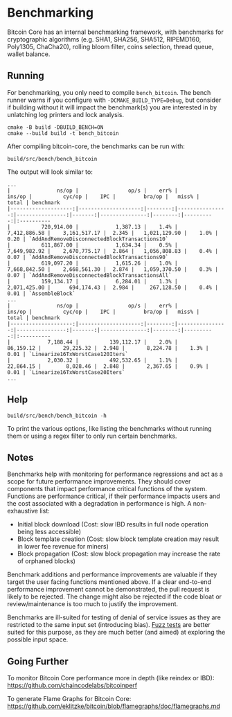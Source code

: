 Benchmarking
============

Bitcoin Core has an internal benchmarking framework, with benchmarks
for cryptographic algorithms (e.g. SHA1, SHA256, SHA512, RIPEMD160, Poly1305, ChaCha20), rolling bloom filter, coins selection,
thread queue, wallet balance.

Running
---------------------

For benchmarking, you only need to compile `bench_bitcoin`.  The bench runner
warns if you configure with `-DCMAKE_BUILD_TYPE=Debug`, but consider if building without
it will impact the benchmark(s) you are interested in by unlatching log printers
and lock analysis.

    cmake -B build -DBUILD_BENCH=ON
    cmake --build build -t bench_bitcoin

After compiling bitcoin-core, the benchmarks can be run with:

    build/src/bench/bench_bitcoin

The output will look similar to:
```
...
|               ns/op |                op/s |    err% |          ins/op |          cyc/op |    IPC |         bra/op |   miss% |     total | benchmark
|--------------------:|--------------------:|--------:|----------------:|----------------:|-------:|---------------:|--------:|----------:|:----------
|          720,914.00 |            1,387.13 |    1.4% |    7,412,886.58 |    3,161,517.17 |  2.345 |   1,021,129.90 |    1.0% |      0.20 | `AddAndRemoveDisconnectedBlockTransactions10`
|          611,867.00 |            1,634.34 |    0.5% |    7,649,982.92 |    2,670,775.17 |  2.864 |   1,056,808.83 |    0.4% |      0.07 | `AddAndRemoveDisconnectedBlockTransactions90`
|          619,097.20 |            1,615.26 |    1.0% |    7,668,842.50 |    2,668,561.30 |  2.874 |   1,059,370.50 |    0.3% |      0.07 | `AddAndRemoveDisconnectedBlockTransactionsAll`
|          159,134.17 |            6,284.01 |    1.3% |    2,071,425.00 |      694,174.43 |  2.984 |     267,128.50 |    0.4% |      0.01 | `AssembleBlock`
...
|               ns/op |                op/s |    err% |          ins/op |          cyc/op |    IPC |         bra/op |   miss% |     total | benchmark
|--------------------:|--------------------:|--------:|----------------:|----------------:|-------:|---------------:|--------:|----------:|:----------
|            7,188.44 |          139,112.17 |    2.0% |       86,159.12 |       29,225.32 |  2.948 |       8,224.78 |    1.3% |      0.01 | `Linearize16TxWorstCase120Iters`
|            2,030.32 |          492,532.65 |    1.1% |       22,864.15 |        8,028.46 |  2.848 |       2,367.65 |    0.9% |      0.01 | `Linearize16TxWorstCase20Iters`
...
```

Help
---------------------

    build/src/bench/bench_bitcoin -h

To print the various options, like listing the benchmarks without running them
or using a regex filter to only run certain benchmarks.

Notes
---------------------

Benchmarks help with monitoring for performance regressions and act as a scope
for future performance improvements. They should cover components that impact
performance critical functions of the system. Functions are performance
critical, if their performance impacts users and the cost associated with a
degradation in performance is high. A non-exhaustive list:

- Initial block download (Cost: slow IBD results in full node operation being
  less accessible)
- Block template creation (Cost: slow block template creation may result in
  lower fee revenue for miners)
- Block propagation (Cost: slow block propagation may increase the rate of
  orphaned blocks)

Benchmark additions and performance improvements are valuable if they target
the user facing functions mentioned above. If a clear end-to-end performance
improvement cannot be demonstrated, the pull request is likely to be rejected.
The change might also be rejected if the code bloat or review/maintenance is
too much to justify the improvement.

Benchmarks are ill-suited for testing of denial of service issues as they are
restricted to the same input set (introducing bias). [Fuzz
tests](/doc/fuzzing.md) are better suited for this purpose, as they are much
better (and aimed) at exploring the possible input space.

Going Further
--------------------

To monitor Bitcoin Core performance more in depth (like reindex or IBD): https://github.com/chaincodelabs/bitcoinperf

To generate Flame Graphs for Bitcoin Core: https://github.com/eklitzke/bitcoin/blob/flamegraphs/doc/flamegraphs.md

